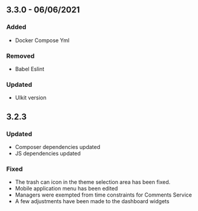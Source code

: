 ## 3.3.0 - 06/06/2021

### Added
- Docker Compose Yml

### Removed
- Babel Eslint

### Updated
- UIkit version

## 3.2.3

### Updated

-   Composer dependencies updated
-   JS dependencies updated

### Fixed

-   The trash can icon in the theme selection area has been fixed.
-   Mobile application menu has been edited
-   Managers were exempted from time constraints for Comments Service
-   A few adjustments have been made to the dashboard widgets

